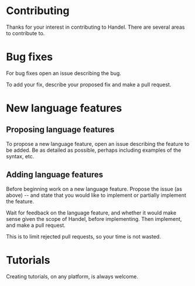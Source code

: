 # Contributing

Thanks for your interest in contributing to Handel. There are several areas to contribute to.

# Bug fixes

For bug fixes open an issue describing the bug.

To add your fix, describe your proposed fix and make a pull request.

# New language features

## Proposing language features

To propose a new language feature, open an issue describing the feature to be added. Be as detailed as possible, perhaps including examples of the syntax, etc.

## Adding language features

Before beginning work on a new language feature. Propose the issue (as above) -- and state that you would like to implement or partially implement the feature.

Wait for feedback on the language feature, and whether it would make sense given the scope of Handel, before implementing. Then implement, and make a pull request.

This is to limit rejected pull requests, so your time is not wasted.

# Tutorials

Creating tutorials, on any platform, is always welcome.
